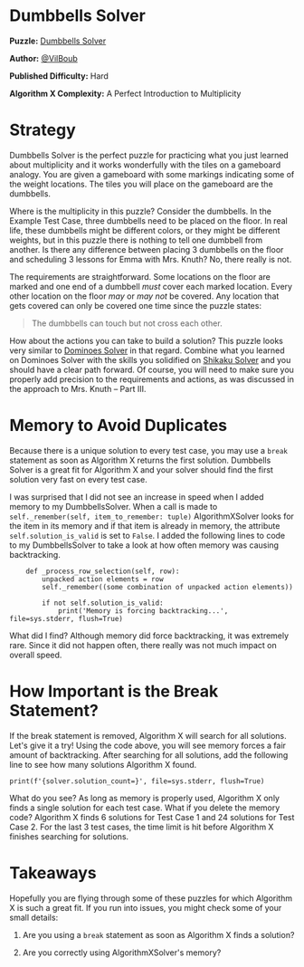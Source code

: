 # Dumbbells Solver

__Puzzle:__ [Dumbbells Solver](https://www.codingame.com/training/hard/dumbbells-solver)

__Author:__ [@VilBoub](https://www.codingame.com/profile/bd6706892e49290fb119aa5ddae4238a318297)

__Published Difficulty:__ Hard

__Algorithm X Complexity:__ A Perfect Introduction to Multiplicity

# Strategy

Dumbbells Solver is the perfect puzzle for practicing what you just learned about multiplicity and it works wonderfully with the tiles on a gameboard analogy. You are given a gameboard with some markings indicating some of the weight locations. The tiles you will place on the gameboard are the dumbbells.

Where is the multiplicity in this puzzle? Consider the dumbbells. In the Example Test Case, three dumbbells need to be placed on the floor. In real life, these dumbbells might be different colors, or they might be different weights, but in this puzzle there is nothing to tell one dumbbell from another. Is there any difference between placing 3 dumbbells on the floor and scheduling 3 lessons for Emma with Mrs. Knuth? No, there really is not.

The requirements are straightforward. Some locations on the floor are marked and one end of a dumbbell _must_ cover each marked location. Every other location on the floor _may_ or _may not_ be covered. Any location that gets covered can only be covered one time since the puzzle states:

>The dumbbells can touch but not cross each other.

How about the actions you can take to build a solution? This puzzle looks very similar to [Dominoes Solver](https://www.codingame.com/training/hard/dominoes-solver) in that regard. Combine what you learned on Dominoes Solver with the skills you solidified on [Shikaku Solver](https://www.codingame.com/training/medium/shikaku-solver) and you should have a clear path forward. Of course, you will need to make sure you properly add precision to the requirements and actions, as was discussed in the approach to Mrs. Knuth – Part III.

# Memory to Avoid Duplicates

Because there is a unique solution to every test case, you may use a `break` statement as soon as Algorithm X returns the first solution. Dumbbells Solver is a great fit for Algorithm X and your solver should find the first solution very fast on every test case.

I was surprised that I did not see an increase in speed when I added memory to my DumbbellsSolver. When a call is made to `self._remember(self, item_to_remember: tuple)` AlgorithmXSolver looks for the item in its memory and if that item is already in memory, the attribute `self.solution_is_valid` is set to `False`. I added the following lines to code to my DumbbellsSolver to take a look at how often memory was causing backtracking.

```
    def _process_row_selection(self, row):
        unpacked action elements = row
        self._remember((some combination of unpacked action elements))

        if not self.solution_is_valid:
            print('Memory is forcing backtracking...', file=sys.stderr, flush=True)
```

What did I find? Although memory did force backtracking, it was extremely rare. Since it did not happen often, there really was not much impact on overall speed.

# How Important is the Break Statement?

If the break statement is removed, Algorithm X will search for all solutions. Let's give it a try! Using the code above, you will see memory forces a fair amount of backtracking. After searching for all solutions, add the following line to see how many solutions Algorithm X found.

```
print(f'{solver.solution_count=}', file=sys.stderr, flush=True)
```

What do you see? As long as memory is properly used, Algorithm X only finds a single solution for each test case. What if you delete the memory code? Algorithm X finds 6 solutions for Test Case 1 and 24 solutions for Test Case 2. For the last 3 test cases, the time limit is hit before Algorithm X finishes searching for solutions.

# Takeaways

Hopefully you are flying through some of these puzzles for which Algorithm X is such a great fit. If you run into issues, you might check some of your small details:

1) Are you using a `break` statement as soon as Algorithm X finds a solution?

2) Are you correctly using AlgorithmXSolver's memory?
